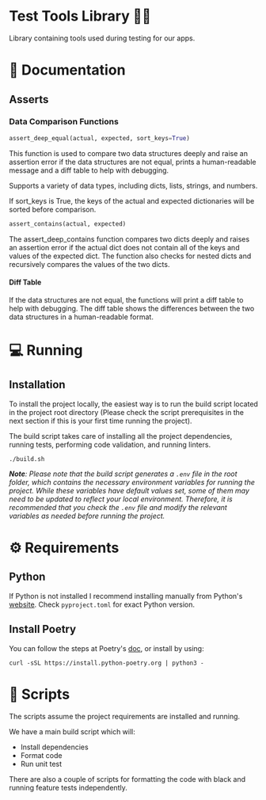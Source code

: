 # Test Tools Library 🔬🧪

Library containing tools used during testing for our apps.

# 📔 Documentation

## Asserts
### Data Comparison Functions

```Python
assert_deep_equal(actual, expected, sort_keys=True)
```

This function is used to compare two data structures deeply and raise an assertion error if the data structures are not equal, 
prints a human-readable message and a diff table to help with debugging.

Supports a variety of data types, including dicts, lists, strings, and numbers.

If sort_keys is True, the keys of the actual and expected dictionaries will be sorted before comparison.

```Python
assert_contains(actual, expected)
```

The assert_deep_contains function compares two dicts deeply and raises an assertion error if the actual dict does not contain all of the keys and values of the expected dict.
The function also checks for nested dicts and recursively compares the values of the two dicts.

#### Diff Table
If the data structures are not equal, the functions will print a diff table to help with debugging. 
The diff table shows the differences between the two data structures in a human-readable format.


# 💻 Running

## Installation
To install the project locally, the easiest way is to run the build script located in the project root directory
(Please check the script prerequisites in the next section if this is your first time running the project).

The build script takes care of installing all the project dependencies, running tests, performing code validation,
and running linters.

```shell
./build.sh
```

 _**Note**: Please note that the build script generates a `.env` file in the root folder, which contains the necessary environment
variables for running the project. While these variables have default values set, some of them may need to be updated to 
reflect your local environment. Therefore, it is recommended that you check the `.env` file and modify the relevant 
variables as needed before running the project._

# ⚙️ Requirements

## Python

If Python is not installed I recommend installing manually from Python's [website](https://www.python.org/downloads/).
Check `pyproject.toml` for exact Python version.

## Install Poetry

You can follow the steps at Poetry's [doc](https://python-poetry.org/docs/), or install by using:

```shell
curl -sSL https://install.python-poetry.org | python3 -
```

# 🧰 Scripts

The scripts assume the project requirements are installed and running.

We have a main build script which will:

- Install dependencies
- Format code
- Run unit test

There are also a couple of scripts for formatting the code with black and running feature tests independently.
